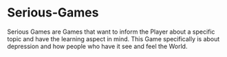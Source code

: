 # Serious-Games
Serious Games are Games that want to inform the Player about a specific topic and have the learning aspect in mind. This Game specifically is about depression and how people who have it see and feel the World.

